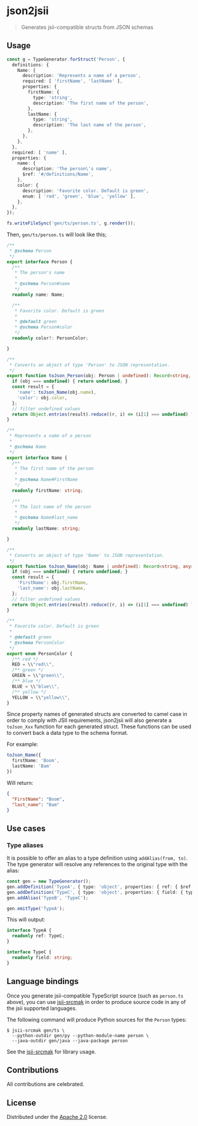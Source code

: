 # json2jsii

> Generates jsii-compatible structs from JSON schemas

## Usage

```ts
const g = TypeGenerator.forStruct('Person', {
  definitions: {
    Name: {
      description: 'Represents a name of a person',
      required: [ 'firstName', 'lastName' ],
      properties: {
        firstName: {
          type: 'string',
          description: 'The first name of the person',
        },
        lastName: {
          type: 'string',
          description: 'The last name of the person',
        },
      },
    },
  },
  required: [ 'name' ],
  properties: {
    name: {
      description: 'The person\'s name',
      $ref: '#/definitions/Name',
    },
    color: {
      description: 'Favorite color. Default is green',
      enum: [ 'red', 'green', 'blue', 'yellow' ],
    },
  },
});

fs.writeFileSync('gen/ts/person.ts', g.render());
```

Then, `gen/ts/person.ts` will look like this;

```ts
/**
 * @schema Person
 */
export interface Person {
  /**
   * The person's name
   *
   * @schema Person#name
   */
  readonly name: Name;

  /**
   * Favorite color. Default is green
   *
   * @default green
   * @schema Person#color
   */
  readonly color?: PersonColor;

}

/**
 * Converts an object of type 'Person' to JSON representation.
 */
export function toJson_Person(obj: Person | undefined): Record<string, any> | undefined {
  if (obj === undefined) { return undefined; }
  const result = {
    'name': toJson_Name(obj.name),
    'color': obj.color,
  };
  // filter undefined values
  return Object.entries(result).reduce((r, i) => (i[1] === undefined) ? r : ({ ...r, [i[0]]: i[1] }), {});
}

/**
 * Represents a name of a person
 *
 * @schema Name
 */
export interface Name {
  /**
   * The first name of the person
   *
   * @schema Name#FirstName
   */
  readonly firstName: string;

  /**
   * The last name of the person
   *
   * @schema Name#last_name
   */
  readonly lastName: string;

}

/**
 * Converts an object of type 'Name' to JSON representation.
 */
export function toJson_Name(obj: Name | undefined): Record<string, any> | undefined {
  if (obj === undefined) { return undefined; }
  const result = {
    'FirstName': obj.firstName,
    'last_name': obj.lastName,
  };
  // filter undefined values
  return Object.entries(result).reduce((r, i) => (i[1] === undefined) ? r : ({ ...r, [i[0]]: i[1] }), {});
}

/**
 * Favorite color. Default is green
 *
 * @default green
 * @schema PersonColor
 */
export enum PersonColor {
  /** red */
  RED = \\"red\\",
  /** green */
  GREEN = \\"green\\",
  /** blue */
  BLUE = \\"blue\\",
  /** yellow */
  YELLOW = \\"yellow\\",
}
```

Since property names of generated structs are converted to camel case in order
to comply with JSII requirements, json2jsii will also generate a `toJson_Xxx`
function for each generated struct. These functions can be used to convert back
a data type to the schema format.

For example:

```ts
toJson_Name({
  firstName: 'Boom',
  lastName: 'Bam'
})
```

Will return:

```json
{
  "FirstName": "Boom",
  "last_name": "Bam"
}
```

## Use cases

### Type aliases

It is possible to offer an alias to a type definition using `addAlias(from,
to)`. The type generator will resolve any references to the original type with
the alias:

```ts
const gen = new TypeGenerator();
gen.addDefinition('TypeA', { type: 'object', properties: { ref: { $ref: '#/definitions/TypeB' } } } );
gen.addDefinition('TypeC', { type: 'object', properties: { field: { type: 'string' } } });
gen.addAlias('TypeB', 'TypeC');

gen.emitType('TypeA');
```

This will output:

```ts
interface TypeA {
  readonly ref: TypeC;
}

interface TypeC {
  readonly field: string;
}
```

## Language bindings

Once you generate jsii-compatible TypeScript source (such as `person.ts` above),
you can use [jsii-srcmak](https://github.com/eladb/jsii-srcmak) in order to
produce source code in any of the jsii supported languages.

The following command will produce Python sources for the `Person` types:

```shell
$ jsii-srcmak gen/ts \
  --python-outdir gen/py --python-module-name person \
  --java-outdir gen/java --java-package person
```

See the [jsii-srcmak](https://github.com/eladb/jsii-srcmak) for library usage.

## Contributions

All contributions are celebrated.

## License

Distributed under the [Apache 2.0](./LICENSE) license.


